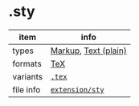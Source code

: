 

# .sty

item | info
--- | ---
types | [Markup](../dataTypes/markup.md), [Text (plain)](../dataTypes/textPlain.md)
formats | [TeX](../fileFormats/tex.md)
variants | [`.tex`](../extensions/tex.md)
file info | [`extension/sty`]({{fileinfo}}/sty)



